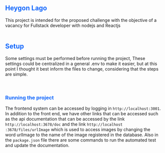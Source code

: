 <h2 style="color:#1267fc"> Heygon Lago </h2>
This project is intended for the proposed challenge with the objective of a vacancy for Fullstack developer with nodejs and Reactjs<br/>
<br/>
<h2 style="color:#1267fc"> Setup </h2>
Some settings must be performed before running the project,
These settings could be centralized in a general .env to make it easier, but at this point I thought it best
inform the files to change, considering that the steps are simple.<br/>
<br/>
<br/>
<h3 style="color:#1267fc"> Running the project </h3>
The frontend system can be accessed by logging in <code>http://localhost:3001</code>. In addition to the front end, we have other links that can be accessed such as the api documentation that can be accessed by the link <code>http://localhost:3678/doc</code> and the link <code>http://localhost :3678/files/urlImage</code> which is used to access images by changing the word urlImage to the name of the image registered in the database. Also in the <code>package.json</code> file there are some commands to run the automated test and update the documentation.
